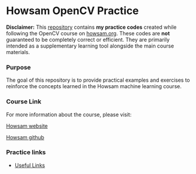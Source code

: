 # Howsam OpenCV Practice

**Disclaimer:** This [repository](https://github.com/deemok7/howsam_opencv_practice) contains **my practice codes** created while following the OpenCV course on [howsam.org](https://howsam.org). These codes are **not** guaranteed to be completely correct or efficient. They are primarily intended as a supplementary learning tool alongside the main course materials.

### Purpose

The goal of this repository is to provide practical examples and exercises to reinforce the concepts learned in the Howsam machine learning course.

### Course Link

For more information about the course, please visit:

[Howsam website](https://howsam.org)

[Howsam github](https://github.com/howsam)

### Practice links

- [Useful Links](useful_links.md)
